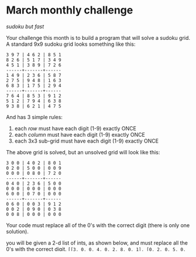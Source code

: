 # March monthly challenge

_sudoku but fast_

Your challenge this month is to build a program that will solve a sudoku grid. A standard 9x9 sudoku grid looks something like this:

```
3 9 7 | 4 6 2 | 8 5 1
8 2 6 | 5 1 7 | 3 4 9
4 5 1 | 3 8 9 | 7 2 6
------+-------+------
1 4 9 | 2 3 6 | 5 8 7
2 7 5 | 9 4 8 | 1 6 3
6 8 3 | 1 7 5 | 2 9 4
------+-------+------
7 6 4 | 8 5 3 | 9 1 2
5 1 2 | 7 9 4 | 6 3 8
9 3 8 | 6 2 1 | 4 7 5
```

And has 3 simple rules:

1. each _row_ must have each digit (1-9) exactly ONCE
2. each _column_ must have each digit (1-9) exactly ONCE
3. each 3x3 sub-grid must have each digit (1-9) exactly ONCE

The above grid is solved, but an unsolved grid will look like this:

```
3 0 0 | 4 0 2 | 8 0 1
0 2 0 | 5 0 0 | 0 0 9
0 0 0 | 0 8 0 | 7 2 0
------+-------+------
0 4 0 | 2 3 6 | 5 0 0
0 0 0 | 0 0 0 | 0 0 0
6 0 0 | 0 7 0 | 0 0 0
------+-------+------
0 6 0 | 0 0 3 | 9 1 2
0 0 2 | 0 9 0 | 0 3 8
0 0 8 | 0 0 0 | 0 0 0
```

Your code must replace all of the 0's with the correct digit (there is only one solution).

you will be given a 2-d list of ints, as shown below, and must replace all the 0's with the correct digit.
`[[3, 0, 0, 4, 0, 2, 8, 0, 1], [0, 2, 0, 5, 0, 0, 0, 0, 9], [0, 0, 0, 0, 8, 0, 7, 2, 0], [0, 4, 0, 2, 3, 6, 5, 0, 0], [0, 0, 0, 0, 0, 0, 0, 0, 0], [6, 0, 0, 0, 7, 0, 0, 0, 0], [0, 6, 0, 0, 0, 3, 9, 1, 2], [0, 0, 2, 0, 9, 0, 0, 3, 8], [0, 0, 8, 0, 0, 0, 0, 0, 0]]`

your code must contain a `sudoku` function that takes 1 argument, the 2-d grid, and returns a solved 2-d grid.

```py
def sudoku(grid: list[list[int]]) -> list[list[int]]:
  ...
```

Your test cases:
Too long so i uploaded them to mystbin: <https://mystb.in/MediterraneanGatewayWalter>

There will be no bonuses this month (incl. onelining)
